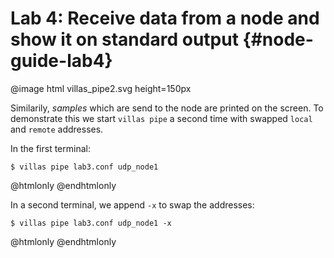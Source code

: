 # Lab 4: Receive data from a node and show it on standard output  {#node-guide-lab4}

@image html villas_pipe2.svg height=150px

Similarily, _samples_ which are send to the node are printed on the screen.
To demonstrate this we start `villas pipe` a second time with swapped `local` and `remote` addresses.

In the first terminal:
```
$ villas pipe lab3.conf udp_node1
```

@htmlonly
<asciinema-player rows="25" cols="500" poster="npt:0:1"  src="recordings/terminal/lab4_t2.json">
@endhtmlonly

In a second terminal, we append `-x` to swap the addresses:
```
$ villas pipe lab3.conf udp_node1 -x
```

@htmlonly
<asciinema-player rows="25" cols="500" poster="npt:0:1"  src="recordings/terminal/lab4_t1.json">
@endhtmlonly